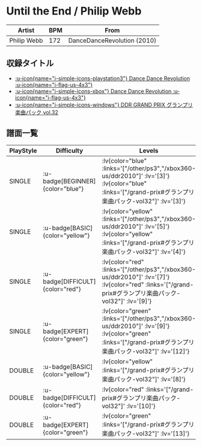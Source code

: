 # Until the End / Philip Webb

|Artist|BPM|From|
|------|---|----|
|Philip Webb|172|DanceDanceRevolution (2010)|

## 収録タイトル

- [ :u-icon{name="i-simple-icons-playstation3"} Dance Dance Revolution :u-icon{name="i-flag-us-4x3"} ](/other/ps3)
- [ :u-icon{name="i-simple-icons-xbox"} Dance Dance Revolution :u-icon{name="i-flag-us-4x3"} ](/xbox360-us/ddr2010)
- [ :u-icon{name="i-simple-icons-windows"} DDR GRAND PRIX グランプリ楽曲パック vol.32](/grand-prix#グランプリ楽曲パック-vol32)

## 譜面一覧

|PlayStyle|Difficulty|Levels|Notes|Movie|
|---------|----------|------|-----|-----|
|SINGLE| :u-badge[BEGINNER]{color="blue"} | :lv{color="blue" :links='["/other/ps3","/xbox360-us/ddr2010"]' :lv='[3]'}  :lv{color="blue" :links='["/grand-prix#グランプリ楽曲パック-vol32"]' :lv='[3]'} |110/0||
|SINGLE| :u-badge[BASIC]{color="yellow"} | :lv{color="yellow" :links='["/other/ps3","/xbox360-us/ddr2010"]' :lv='[5]'}  :lv{color="yellow" :links='["/grand-prix#グランプリ楽曲パック-vol32"]' :lv='[4]'} |138/22||
|SINGLE| :u-badge[DIFFICULT]{color="red"} | :lv{color="red" :links='["/other/ps3","/xbox360-us/ddr2010"]' :lv='[7]'}  :lv{color="red" :links='["/grand-prix#グランプリ楽曲パック-vol32"]' :lv='[9]'} |270/30||
|SINGLE| :u-badge[EXPERT]{color="green"} | :lv{color="green" :links='["/other/ps3","/xbox360-us/ddr2010"]' :lv='[9]'}  :lv{color="green" :links='["/grand-prix#グランプリ楽曲パック-vol32"]' :lv='[12]'} |387/8||
|DOUBLE| :u-badge[BASIC]{color="yellow"} | :lv{color="yellow" :links='["/grand-prix#グランプリ楽曲パック-vol32"]' :lv='[8]'} |227/83||
|DOUBLE| :u-badge[DIFFICULT]{color="red"} | :lv{color="red" :links='["/grand-prix#グランプリ楽曲パック-vol32"]' :lv='[10]'} |272/30||
|DOUBLE| :u-badge[EXPERT]{color="green"} | :lv{color="green" :links='["/grand-prix#グランプリ楽曲パック-vol32"]' :lv='[13]'} |387/8||

